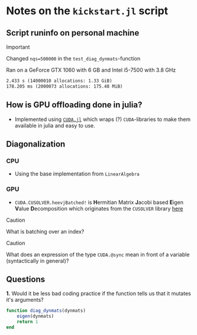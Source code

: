 # Notes on the `kickstart.jl` script

## Script runinfo on personal machine
>[!IMPORTANT]
> Changed `nqs=500000` in the `test_diag_dynmats`-function
> 
> Ran on a GeForce GTX 1060 with 6 GB and Intel i5-7500 with 3.8 GHz


~~~txt
2.433 s (14000010 allocations: 1.33 GiB)
178.205 ms (2000073 allocations: 175.48 MiB)
~~~


## How is GPU offloading done in julia?

- Implemented using [`CUDA.jl`](https://cuda.juliagpu.org/stable/) which wraps (?) `CUDA`-libraries to make them available in julia and easy to use.


## Diagonalization

### CPU

- Using the base implementation from `LinearAlgebra`


### GPU

- `CUDA.CUSOLVER.heevjBatched!` is **H**ermitian Matrix **J**acobi based **E**igen **V**alue **D**ecomposition which originates from the `CUSOLVER` library [here](https://docs.nvidia.com/cuda/cusolver/index.html#cusolverdn-t-syevjbatched)

> [!CAUTION]
> What is batching over an index?

>[!CAUTION]
> What does an expression of the type `CUDA.@sync` mean in front of a variable (syntactically in general)?



## Questions

**1.** Would it be less bad coding practice if the function tells us that it mutates
    it's arguments?

~~~julia
function diag_dynmats(dynmats) 
    eigen(dynmats)
    return 1
end
~~~

